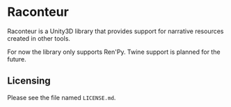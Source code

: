 Raconteur
=========
Raconteur is a Unity3D library that provides support for narrative resources
created in other tools.

For now the library only supports Ren'Py. Twine support is planned for the
future.

Licensing
---------
Please see the file named ``LICENSE.md``.
